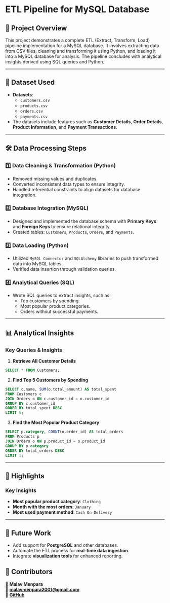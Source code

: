 # **ETL Pipeline for MySQL Database**

## 📌 **Project Overview**
This project demonstrates a complete ETL (Extract, Transform, Load) pipeline implementation for a MySQL database. It involves extracting data from CSV files, cleaning and transforming it using Python, and loading it into a MySQL database for analysis. The pipeline concludes with analytical insights derived using SQL queries and Python.

---

## 📂 **Dataset Used**
- **Datasets**: 
  - `customers.csv`  
  - `products.csv`  
  - `orders.csv`  
  - `payments.csv`
- The datasets include features such as **Customer Details**, **Order Details**, **Product Information**, and **Payment Transactions**.

---


## 🛠️ **Data Processing Steps**

### **1️⃣ Data Cleaning & Transformation (Python)**
- Removed missing values and duplicates.  
- Converted inconsistent data types to ensure integrity.  
- Handled referential constraints to align datasets for database integration.  

### **2️⃣ Database Integration (MySQL)**
- Designed and implemented the database schema with **Primary Keys** and **Foreign Keys** to ensure relational integrity.  
- Created tables: `Customers`, `Products`, `Orders`, and `Payments`.

### **3️⃣ Data Loading (Python)**
- Utilized `MySQL Connector` and `SQLAlchemy` libraries to push transformed data into MySQL tables.  
- Verified data insertion through validation queries.

### **4️⃣ Analytical Queries (SQL)**
- Wrote SQL queries to extract insights, such as:
  - Top customers by spending.
  - Most popular product categories.
  - Orders without successful payments.

---

## 📊 **Analytical Insights**

### **Key Queries & Insights**

1. **Retrieve All Customer Details**
```sql
SELECT * FROM Customers;
 ``` 


2. **Find Top 5 Customers by Spending**
```sql
SELECT c.name, SUM(o.total_amount) AS total_spent 
FROM Customers c 
JOIN Orders o ON c.customer_id = o.customer_id 
GROUP BY c.customer_id 
ORDER BY total_spent DESC 
LIMIT 5;
```


3. **Find the Most Popular Product Category**
```sql
SELECT p.category, COUNT(o.order_id) AS total_orders 
FROM Products p 
JOIN Orders o ON p.product_id = o.product_id 
GROUP BY p.category 
ORDER BY total_orders DESC 
LIMIT 1;
```

---

## 📌 **Highlights**


### **Key Insights**
- **Most popular product category**: `Clothing`
- **Month with the most orders**: `January`
- **Most used payment method**: `Cash On Delivery`

---

## 🚀 **Future Work**
- Add support for **PostgreSQL** and other databases.
- Automate the ETL process for **real-time data ingestion**.
- Integrate **visualization tools** for enhanced reporting.


## 🔗 Contributors
👤 **Malav Menpara**  
📧 **malavmenpara2001@gmail.com**  
💼 **[GitHub](https://github.com/Malav1301)**





